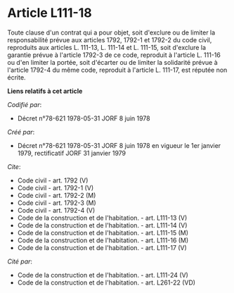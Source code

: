 # Article L111-18

Toute clause d'un contrat qui a pour objet, soit d'exclure ou de limiter la responsabilité prévue aux articles 1792, 1792-1
et 1792-2 du code civil, reproduits aux articles L. 111-13, L. 111-14 et L. 111-15, soit d'exclure la garantie prévue à
l'article 1792-3 de ce code, reproduit à l'article L. 111-16 ou d'en limiter la portée, soit d'écarter ou de limiter la
solidarité prévue à l'article 1792-4 du même code, reproduit à l'article L. 111-17, est réputée non écrite.

**Liens relatifs à cet article**

_Codifié par_:

  - Décret n°78-621 1978-05-31 JORF 8 juin 1978

_Créé par_:

  - Décret n°78-621 1978-05-31 JORF 8 juin 1978 en vigueur le 1er janvier 1979, rectificatif JORF 31 janvier 1979

_Cite_:

  - Code civil - art. 1792 (V)
  - Code civil - art. 1792-1 (V)
  - Code civil - art. 1792-2 (M)
  - Code civil - art. 1792-3 (M)
  - Code civil - art. 1792-4 (V)
  - Code de la construction et de l'habitation. - art. L111-13 (V)
  - Code de la construction et de l'habitation. - art. L111-14 (V)
  - Code de la construction et de l'habitation. - art. L111-15 (M)
  - Code de la construction et de l'habitation. - art. L111-16 (M)
  - Code de la construction et de l'habitation. - art. L111-17 (V)

_Cité par_:

  - Code de la construction et de l'habitation. - art. L111-24 (V)
  - Code de la construction et de l'habitation. - art. L261-22 (VD)
